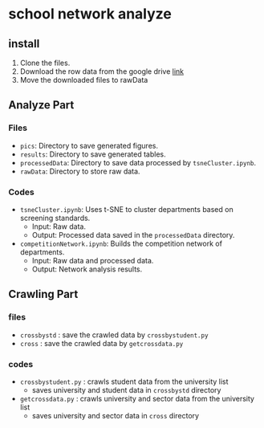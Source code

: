 # school network analyze


## install
1. Clone the files.
2. Download the row data from the google drive [link](https://drive.google.com/drive/folders/1rlI3qONQZOoSfIXWatK2-9yGQFD-Te_G?usp=share_link)
3. Move the downloaded files to rawData

## Analyze Part

### Files
- `pics`: Directory to save generated figures.
- `results`: Directory to save generated tables.
- `processedData`: Directory to save data processed by `tsneCluster.ipynb`.
- `rawData`: Directory to store raw data.

### Codes
- `tsneCluster.ipynb`: Uses t-SNE to cluster departments based on screening standards.
  - Input: Raw data.
  - Output: Processed data saved in the `processedData` directory.
- `competitionNetwork.ipynb`: Builds the competition network of departments.
  - Input: Raw data and processed data.
  - Output: Network analysis results.

## Crawling Part

### files
- `crossbystd` : save the crawled data by `crossbystudent.py`
- `cross` : save the crawled data by `getcrossdata.py`

### codes
- `crossbystudent.py` : crawls student data from the university list
  - saves university and student data in `crossbystd` directory
- `getcrossdata.py` : crawls university and sector data from the university list
  - saves university and sector data in `cross` directory


